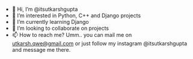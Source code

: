 - 👋 Hi, I’m @itsutkarshgupta
- 👀 I’m interested in Python, C++ and Django projects
- 🌱 I’m currently learning Django
- 💞️ I’m looking to collaborate on projects  
- 📫 How to reach me?
     Umm.. you can mail me on utkarsh.qwe@gmail.com or just follow my instagram @itsutkarshgupta and message me there.

<!---
itsutkarshgupta/itsutkarshgupta is a ✨ special ✨ repository because its `README.md` (this file) appears on your GitHub profile.
You can click the Preview link to take a look at your changes.
--->
